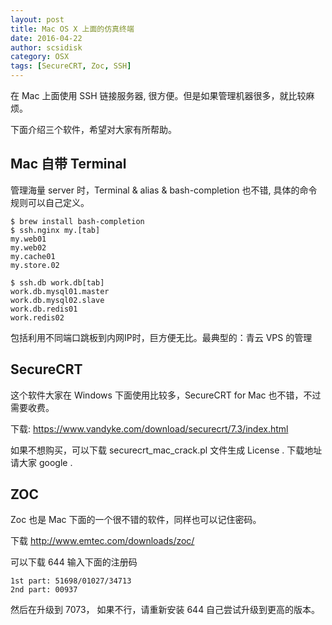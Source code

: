 ```yaml
---
layout: post
title: Mac OS X 上面的仿真终端
date: 2016-04-22
author: scsidisk
category: OSX
tags: [SecureCRT, Zoc, SSH]
---
```


在 Mac 上面使用 SSH 链接服务器, 很方便。但是如果管理机器很多，就比较麻烦。

下面介绍三个软件，希望对大家有所帮助。

Mac 自带 Terminal
-----------------

管理海量 server 时，Terminal & alias & bash-completion 也不错, 具体的命令规则可以自己定义。

    $ brew install bash-completion
    $ ssh.nginx my.[tab]
    my.web01
    my.web02
    my.cache01
    my.store.02

    $ ssh.db work.db[tab]
    work.db.mysql01.master
    work.db.mysql02.slave
    work.db.redis01
    work.redis02

包括利用不同端口跳板到内网IP时，巨方便无比。最典型的：青云 VPS 的管理

SecureCRT
----------

这个软件大家在 Windows 下面使用比较多，SecureCRT for Mac 也不错，不过需要收费。

下载: <https://www.vandyke.com/download/securecrt/7.3/index.html>

如果不想购买，可以下载 securecrt_mac_crack.pl 文件生成 License . 下载地址请大家 google .

ZOC
-----

Zoc 也是 Mac 下面的一个很不错的软件，同样也可以记住密码。

下载 <http://www.emtec.com/downloads/zoc/>

可以下载 644 输入下面的注册码

    1st part: 51698/01027/34713
    2nd part: 00937

然后在升级到 7073， 如果不行，请重新安装 644 自己尝试升级到更高的版本。
